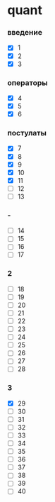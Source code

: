 # quant

### введение
- [x] 1
- [x] 2
- [x] 3
### операторы
- [x] 4
- [x] 5
- [x] 6
### постулаты
- [x] 7
- [x] 8
- [x] 9
- [x] 10
- [x] 11
- [ ] 12
- [ ] 13
### -
- [ ] 14
- [ ] 15
- [ ] 16
- [ ] 17
### 2
- [ ] 18
- [ ] 19
- [ ] 20
- [ ] 21
- [ ] 22
- [ ] 23
- [ ] 24
- [ ] 25
- [ ] 26
- [ ] 27
- [ ] 28
### 3
- [x] 29
- [ ] 30
- [ ] 31
- [ ] 32
- [ ] 33
- [ ] 34
- [ ] 35
- [ ] 36
- [ ] 37
- [ ] 38
- [ ] 39
- [ ] 40
